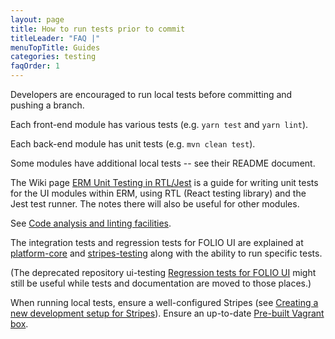```yaml
---
layout: page
title: How to run tests prior to commit
titleLeader: "FAQ |"
menuTopTitle: Guides
categories: testing
faqOrder: 1
---
```


Developers are encouraged to run local tests before committing and pushing a branch.

Each front-end module has various tests (e.g. `yarn test` and `yarn lint`).

Each back-end module has unit tests (e.g. `mvn clean test`).

Some modules have additional local tests -- see their README document.

The Wiki page [ERM Unit Testing in RTL/Jest](https://wiki.folio.org/pages/viewpage.action?pageId=54887207) is a guide for writing unit tests for the UI modules within ERM, using RTL (React testing library) and the Jest test runner.
The notes there will also be useful for other modules.

See [Code analysis and linting facilities](/guides/code-analysis/).

The integration tests and regression tests for FOLIO UI are explained at 
[platform-core](https://github.com/folio-org/platform-core)
and
[stripes-testing](https://github.com/folio-org/stripes-testing)
along with the ability to run specific tests.

(The deprecated repository ui-testing [Regression tests for FOLIO UI](https://github.com/folio-org/ui-testing) might still be useful while tests and documentation are moved to those places.)

When running local tests, ensure a well-configured Stripes (see [Creating a new development setup for Stripes](https://github.com/folio-org/stripes/blob/master/doc/new-development-setup.md)). Ensure an up-to-date [Pre-built Vagrant box](https://github.com/folio-org/folio-ansible/blob/master/doc/index.md).
